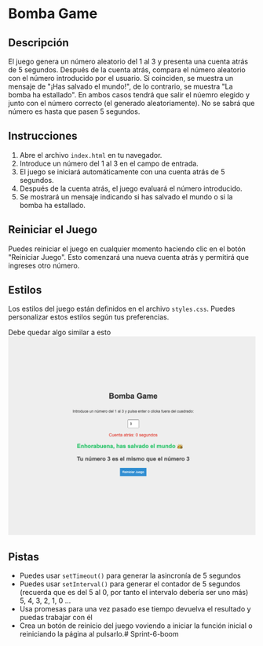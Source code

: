 # Bomba Game

## Descripción
El juego genera un número aleatorio del 1 al 3 y presenta una cuenta atrás de 5 segundos. Después de la cuenta atrás, compara el número aleatorio con el número introducido por el usuario. Si coinciden, se muestra un mensaje de "¡Has salvado el mundo!", de lo contrario, se muestra "La bomba ha estallado". En ambos casos tendrá que salir el núemro elegido y junto con el número correcto (el generado aleatoriamente). No se sabrá que número es hasta que pasen 5 segundos.

## Instrucciones

1. Abre el archivo `index.html` en tu navegador.
2. Introduce un número del 1 al 3 en el campo de entrada.
3. El juego se iniciará automáticamente con una cuenta atrás de 5 segundos.
4. Después de la cuenta atrás, el juego evaluará el número introducido.
5. Se mostrará un mensaje indicando si has salvado el mundo o si la bomba ha estallado.

## Reiniciar el Juego

Puedes reiniciar el juego en cualquier momento haciendo clic en el botón "Reiniciar Juego". Esto comenzará una nueva cuenta atrás y permitirá que ingreses otro número.

## Estilos

Los estilos del juego están definidos en el archivo `styles.css`. Puedes personalizar estos estilos según tus preferencias.

Debe quedar algo similar a esto
![boom](./img/boom.png)



## Pistas
- Puedes usar `setTimeout()` para generar la asincronía de 5 segundos
- Puedes usar `setInterval()` para generar el contador de 5 segundos (recuerda que es del 5 al 0, por tanto el intervalo debería ser uno más) 5, 4, 3, 2, 1, 0 ...
- Usa promesas para una vez pasado ese tiempo devuelva el resultado y puedas trabajar con él
- Crea un botón de reinicio del juego voviendo a iniciar la función inicial o reiniciando la página al pulsarlo.#   S p r i n t - 6 - b o o m 
 
 